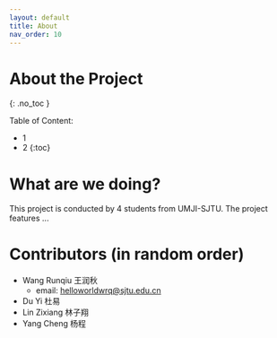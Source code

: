 ```yaml
---
layout: default
title: About
nav_order: 10
---
```


# About the Project
{: .no_toc }

Table of Content:  
- 1
- 2
{:toc}

# What are we doing?
This project is conducted by 4 students from UMJI-SJTU. The project features ...

# Contributors (in random order)
- Wang Runqiu 王润秋 
  - email: helloworldwrq@sjtu.edu.cn
- Du Yi 杜易
- Lin Zixiang 林子翔
- Yang Cheng 杨程
